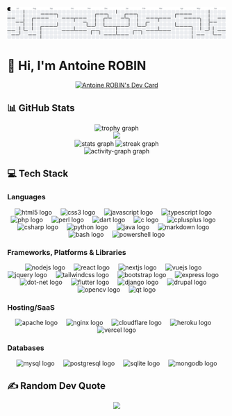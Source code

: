 <picture>
  <source media="(prefers-color-scheme: dark)"
    srcset="https://raw.githubusercontent.com/Atineon/Atineon/output/pacman-contribution-graph-dark.svg">
  <source media="(prefers-color-scheme: light)"
    srcset="https://raw.githubusercontent.com/Atineon/Atineon/output/pacman-contribution-graph.svg">
  <img alt="pacman contribution graph"
    src="https://raw.githubusercontent.com/Atineon/Atineon/output/pacman-contribution-graph.svg">
</picture>

<h1>👋 Hi, I'm Antoine ROBIN</h1>
<div align=center>
  <a href="https://app.daily.dev/atineon">
    <img src="https://api.daily.dev/devcards/v2/r2C7crwCKGnhOxj3jf2Nd.png?type=wide&r=yjb" width="652"
      alt="Antoine ROBIN's Dev Card" />
  </a>
</div>

<h2>📊 GitHub Stats</h2>
<div align="center">
  <img
    src="https://github-profile-trophy.vercel.app?username=Atineon&theme=discord&column=-1&row=1&margin-w=8&margin-h=8&no-bg=false&no-frame=true&order=4"
    height="150" alt="trophy graph" />
  <br>
  <img
    src="https://github-contributor-stats.vercel.app/api?username=Atineon&limit=5&theme=cobalt2&hide_border=true&combine_all_yearly_contributions=true" />
  <br>
  <img
    src="https://github-readme-stats.vercel.app/api?username=Atineon&hide_title=false&hide_rank=false&show_icons=true&include_all_commits=true&count_private=true&disable_animations=false&theme=cobalt2&locale=en&hide_border=true&order=1"
    height="150" alt="stats graph" />
  <img
    src="https://streak-stats.demolab.com?user=Atineon&locale=en&mode=weekly&theme=cobalt2&hide_border=true&border_radius=5&order=3"
    height="150" alt="streak graph" />
  <br>
  <img
    src="https://github-readme-activity-graph.vercel.app/graph?username=Atineon&radius=16&theme=cobalt&area=true&order=5&hide_border=true"
    height="300" alt="activity-graph graph" />
</div>

<h2>💻 Tech Stack</h2>
<h3>Languages</h3>
<div align="center">
  <img src="https://skillicons.dev/icons?i=html" height="40" alt="html5 logo" />
  <img width="12" />
  <img src="https://skillicons.dev/icons?i=css" height="40" alt="css3 logo" />
  <img width="12" />
  <img src="https://skillicons.dev/icons?i=js" height="40" alt="javascript logo" />
  <img width="12" />
  <img src="https://skillicons.dev/icons?i=ts" height="40" alt="typescript logo" />
  <img width="12" />
  <img src="https://skillicons.dev/icons?i=php" height="40" alt="php logo" />
  <img width="12" />
  <img src="https://skillicons.dev/icons?i=perl" height="40" alt="perl logo" />
  <img width="12" />
  <img src="https://skillicons.dev/icons?i=dart" height="40" alt="dart logo" />
  <img width="12" />
  <img src="https://skillicons.dev/icons?i=c" height="40" alt="c logo" />
  <img width="12" />
  <img src="https://skillicons.dev/icons?i=cpp" height="40" alt="cplusplus logo" />
  <img width="12" />
  <img src="https://skillicons.dev/icons?i=cs" height="40" alt="csharp logo" />
  <img width="12" />
  <img src="https://skillicons.dev/icons?i=py" height="40" alt="python logo" />
  <img width="12" />
  <img src="https://skillicons.dev/icons?i=java" height="40" alt="java logo" />
  <img width="12" />
  <img src="https://skillicons.dev/icons?i=md" height="40" alt="markdown logo" />
  <img width="12" />
  <img src="https://skillicons.dev/icons?i=bash" height="40" alt="bash logo" />
  <img width="12" />
  <img src="https://skillicons.dev/icons?i=powershell" height="40" alt="powershell logo" />
</div>

<h3>Frameworks, Platforms & Libraries</h3>
<div align="center">
  <img src="https://skillicons.dev/icons?i=nodejs" height="40" alt="nodejs logo" />
  <img width="12" />
  <img src="https://skillicons.dev/icons?i=react" height="40" alt="react logo" />
  <img width="12" />
  <img src="https://skillicons.dev/icons?i=nextjs" height="40" alt="nextjs logo" />
  <img width="12" />
  <img src="https://skillicons.dev/icons?i=vue" height="40" alt="vuejs logo" />
  <img width="12" />
  <img src="https://skillicons.dev/icons?i=jquery" height="40" alt="jquery logo" />
  <img width="12" />
  <img src="https://skillicons.dev/icons?i=tailwind" height="40" alt="tailwindcss logo" />
  <img width="12" />
  <img src="https://skillicons.dev/icons?i=bootstrap" height="40" alt="bootstrap logo" />
  <img width="12" />
  <img src="https://skillicons.dev/icons?i=express" height="40" alt="express logo" />
  <img width="12" />
  <img src="https://skillicons.dev/icons?i=dotnet" height="40" alt="dot-net logo" />
  <img width="12" />
  <img src="https://skillicons.dev/icons?i=flutter" height="40" alt="flutter logo" />
  <img width="12" />
  <img src="https://skillicons.dev/icons?i=django" height="40" alt="django logo" />
  <img width="12" />
  <img src="https://cdn.simpleicons.org/drupal/0678BE" height="40" alt="drupal logo" />
  <img width="12" />
  <img src="https://cdn.simpleicons.org/opencv/5C3EE8" height="40" alt="opencv logo" />
  <img width="12" />
  <img src="https://skillicons.dev/icons?i=qt" height="40" alt="qt logo" />
</div>

<h3>Hosting/SaaS</h3>
<div align="center">
  <img src="https://cdn.simpleicons.org/apache/D22128" height="40" alt="apache logo" />
  <img width="12" />
  <img src="https://skillicons.dev/icons?i=nginx" height="40" alt="nginx logo" />
  <img width="12" />
  <img src="https://skillicons.dev/icons?i=cloudflare" height="40" alt="cloudflare logo" />
  <img width="12" />
  <img src="https://skillicons.dev/icons?i=heroku" height="40" alt="heroku logo" />
  <img width="12" />
  <img src="https://skillicons.dev/icons?i=vercel" height="40" alt="vercel logo" />
</div>

<h3>Databases</h3>
<div align="center">
  <img src="https://skillicons.dev/icons?i=mysql" height="40" alt="mysql logo" />
  <img width="12" />
  <img src="https://skillicons.dev/icons?i=postgres" height="40" alt="postgresql logo" />
  <img width="12" />
  <img src="https://skillicons.dev/icons?i=sqlite" height="40" alt="sqlite logo" />
  <img width="12" />
  <img src="https://skillicons.dev/icons?i=mongodb" height="40" alt="mongodb logo" />
</div>

<h2>✍️ Random Dev Quote</h2>
<div align="center">
  <img src="https://quotes-github-readme.vercel.app/api?type=horizontal&theme=radical" />
</div>
